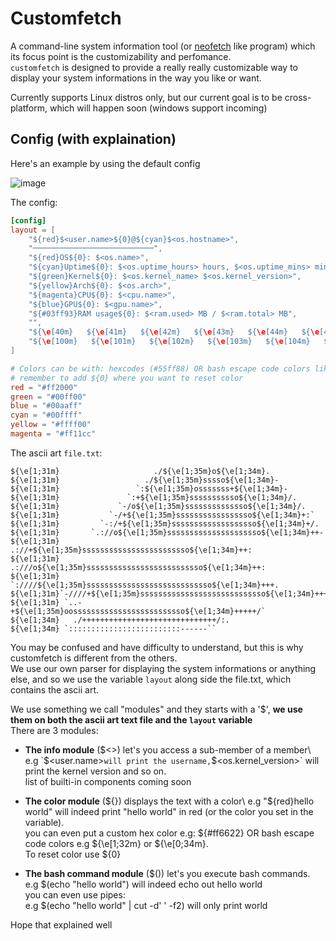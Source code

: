# Customfetch

A command-line system information tool (or [neofetch](https://github.com/dylanaraps/neofetch) like program) which its focus point is the customizability and perfomance.\
`customfetch` is designed to provide a really really customizable way to display your system informations in the way you like or want.

Currently supports Linux distros only, but our current goal is to be cross-platform, which will happen soon (windows support incoming)

## Config (with explaination)
Here's an example by using the default config

![image](https://github.com/Toni500github/customfetch/assets/88878648/8b1f6ca7-28a7-4b8a-b302-18dbfcd6af87)

The config:
```toml
[config]
layout = [
    "${red}$<user.name>${0}@${cyan}$<os.hostname>",
    "───────────────────────────",
    "${red}OS${0}: $<os.name>",
    "${cyan}Uptime${0}: $<os.uptime_hours> hours, $<os.uptime_mins> minutes",
    "${green}Kernel${0}: $<os.kernel_name> $<os.kernel_version>",
    "${yellow}Arch${0}: $<os.arch>",
    "${magenta}CPU${0}: $<cpu.name>",
    "${blue}GPU${0}: $<gpu.name>",
    "${#03ff93}RAM usage${0}: $<ram.used> MB / $<ram.total> MB",
    "",
    "${\e[40m}   ${\e[41m}   ${\e[42m}   ${\e[43m}   ${\e[44m}   ${\e[45m}   ${\e[46m}   ${\e[47m}   ",
    "${\e[100m}   ${\e[101m}   ${\e[102m}   ${\e[103m}   ${\e[104m}   ${\e[105m}   ${\e[106m}   ${\e[107m}   "
]

# Colors can be with: hexcodes (#55ff88) OR bash escape code colors like "\e[1;34m"
# remember to add ${0} where you want to reset color
red = "#ff2000"
green = "#00ff00"
blue = "#00aaff"
cyan = "#00ffff"
yellow = "#ffff00"
magenta = "#ff11cc"
```

The ascii art `file.txt`:
```
${\e[1;31m}                     ./${\e[1;35m}o${\e[1;34m}.
${\e[1;31m}                   ./${\e[1;35m}sssso${\e[1;34m}-
${\e[1;31m}                 `:${\e[1;35m}osssssss+${\e[1;34m}-
${\e[1;31m}               `:+${\e[1;35m}sssssssssso${\e[1;34m}/.
${\e[1;31m}             `-/o${\e[1;35m}ssssssssssssso${\e[1;34m}/.
${\e[1;31m}           `-/+${\e[1;35m}sssssssssssssssso${\e[1;34m}+:`
${\e[1;31m}         `-:/+${\e[1;35m}sssssssssssssssssso${\e[1;34m}+/.
${\e[1;31m}       `.://o${\e[1;35m}sssssssssssssssssssso${\e[1;34m}++-
${\e[1;31m}      .://+${\e[1;35m}ssssssssssssssssssssssso${\e[1;34m}++:
${\e[1;31m}    .:///o${\e[1;35m}ssssssssssssssssssssssssso${\e[1;34m}++:
${\e[1;31m}  `:////${\e[1;35m}ssssssssssssssssssssssssssso${\e[1;34m}+++.
${\e[1;31m}`-////+${\e[1;35m}ssssssssssssssssssssssssssso${\e[1;34m}++++-
${\e[1;31m} `..-+${\e[1;35m}oosssssssssssssssssssssssso${\e[1;34m}+++++/`
${\e[1;34m}   ./++++++++++++++++++++++++++++++/:.
${\e[1;34m} `:::::::::::::::::::::::::------``
```
You may be confused and have difficulty to understand, but this is why customfetch is different from the others.\
We use our own parser for displaying the system informations or anything else, and so we use the variable `layout` along side the file.txt, which contains the ascii art.

We use something we call "modules" and they starts with a '$', **we use them on both the ascii art text file and the `layout` variable**\
There are 3 modules:

* <strong>The info module</strong> ($<>) let's you access a sub-member of a member\
  e.g `$<user.name>` will print the username, `$<os.kernel_version>` will print the kernel version and so on.\
  list of builti-in components coming soon

* **The color module** (${}) displays the text with a color\
  e.g "${red}hello world" will indeed print "hello world" in red (or the color you set in the variable).\
  you can even put a custom hex color e.g: ${#ff6622} OR bash escape code colors e.g ${\e[1;32m} or ${\e[0;34m}.\
  To reset color use ${0}

* **The bash command module** ($()) let's you execute bash commands.\
  e.g $(echo \"hello world\") will indeed echo out hello world\
  you can even use pipes:\
  e.g $(echo \"hello world\" | cut -d' ' -f2) will only print world

Hope that explained well
